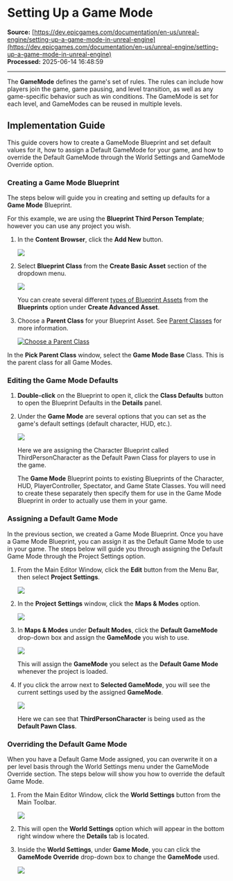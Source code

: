 # Setting Up a Game Mode

**Source:** [https://dev.epicgames.com/documentation/en-us/unreal-engine/setting-up-a-game-mode-in-unreal-engine](https://dev.epicgames.com/documentation/en-us/unreal-engine/setting-up-a-game-mode-in-unreal-engine)  
**Processed:** 2025-06-14 16:48:59

---

The **GameMode** defines the game's set of rules. The rules can include how players join the game, game pausing, and level transition, as well as any game-specific behavior such as win conditions. The GameMode is set for each level, and GameModes can be reused in multiple levels.

## Implementation Guide

This guide covers how to create a GameMode Blueprint and set default values for it, how to assign a Default GameMode for your game, and how to override the Default GameMode through the World Settings and GameMode Override option.

### Creating a Game Mode Blueprint

The steps below will guide you in creating and setting up defaults for a **Game Mode** Blueprint.

For this example, we are using the **Blueprint Third Person Template**; however you can use any project you wish.

1.  In the **Content Browser**, click the **Add New** button.
    
    [![](https://dev.epicgames.com/community/api/documentation/image/08732cc7-a2d3-4e5f-8313-0796637dbd41?resizing_type=fit)](https://dev.epicgames.com/community/api/documentation/image/08732cc7-a2d3-4e5f-8313-0796637dbd41?resizing_type=fit)
    
2.  Select **Blueprint Class** from the **Create Basic Asset** section of the dropdown menu.
    
    [![](https://dev.epicgames.com/community/api/documentation/image/e93cfb34-4d9c-4c09-ba5c-4c2084c751d5?resizing_type=fit)](https://dev.epicgames.com/community/api/documentation/image/e93cfb34-4d9c-4c09-ba5c-4c2084c751d5?resizing_type=fit)
    
    You can create several different [types of Blueprint Assets](programming-and-scripting/blueprints-visual-scripting/UserGuide/Types) from the **Blueprints** option under **Create Advanced Asset**.
    
3.  Choose a **Parent Class** for your Blueprint Asset. See [Parent Classes](https://dev.epicgames.com/documentation/en-us/unreal-engine/blueprint-class-assets-in-unreal-engine) for more information.
    
    [![Choose a Parent Class](https://dev.epicgames.com/community/api/documentation/image/dbc1917c-a4a6-4986-a658-4179c2ccc8d0?resizing_type=fit)](https://dev.epicgames.com/community/api/documentation/image/dbc1917c-a4a6-4986-a658-4179c2ccc8d0?resizing_type=fit)
    

In the **Pick Parent Class** window, select the **Game Mode Base** Class. This is the parent class for all Game Modes.

### Editing the Game Mode Defaults

1.  **Double-click** on the Blueprint to open it, click the **Class Defaults** button to open the Blueprint Defaults in the **Details** panel.
    
2.  Under the **Game Mode** are several options that you can set as the game's default settings (default character, HUD, etc.).
    
    [![](https://dev.epicgames.com/community/api/documentation/image/6159dbd0-d0ea-4090-a442-04bffb11555a?resizing_type=fit)](https://dev.epicgames.com/community/api/documentation/image/6159dbd0-d0ea-4090-a442-04bffb11555a?resizing_type=fit)
    
    Here we are assigning the Character Blueprint called ThirdPersonCharacter as the Default Pawn Class for players to use in the game.
    
    The **Game Mode** Blueprint points to existing Blueprints of the Character, HUD, PlayerController, Spectator, and Game State Classes. You will need to create these separately then specify them for use in the Game Mode Blueprint in order to actually use them in your game.
    

### Assigning a Default Game Mode

In the previous section, we created a Game Mode Blueprint. Once you have a Game Mode Blueprint, you can assign it as the Default Game Mode to use in your game. The steps below will guide you through assigning the Default Game Mode through the Project Settings option.

1.  From the Main Editor Window, click the **Edit** button from the Menu Bar, then select **Project Settings**.
    
    [![](https://dev.epicgames.com/community/api/documentation/image/2bb6c3ae-3d14-466b-b079-111f850587ff?resizing_type=fit)](https://dev.epicgames.com/community/api/documentation/image/2bb6c3ae-3d14-466b-b079-111f850587ff?resizing_type=fit)
    
2.  In the **Project Settings** window, click the **Maps & Modes** option.
    
    [![](https://dev.epicgames.com/community/api/documentation/image/c4b7e9f8-9cfa-4704-8bb6-7ff5179b9815?resizing_type=fit)](https://dev.epicgames.com/community/api/documentation/image/c4b7e9f8-9cfa-4704-8bb6-7ff5179b9815?resizing_type=fit)
    
3.  In **Maps & Modes** under **Default Modes**, click the **Default GameMode** drop-down box and assign the **GameMode** you wish to use.
    
    [![](https://dev.epicgames.com/community/api/documentation/image/9481267e-284d-498b-bbd4-84fba7a1302a?resizing_type=fit)](https://dev.epicgames.com/community/api/documentation/image/9481267e-284d-498b-bbd4-84fba7a1302a?resizing_type=fit)
    
    This will assign the **GameMode** you select as the **Default Game Mode** whenever the project is loaded.
    
4.  If you click the arrow next to **Selected GameMode**, you will see the current settings used by the assigned **GameMode**.
    
    [![](https://dev.epicgames.com/community/api/documentation/image/93fc7305-9c28-4536-9d2f-cbabeebbb39f?resizing_type=fit)](https://dev.epicgames.com/community/api/documentation/image/93fc7305-9c28-4536-9d2f-cbabeebbb39f?resizing_type=fit)
    
    Here we can see that **ThirdPersonCharacter** is being used as the **Default Pawn Class**.
    

### Overriding the Default Game Mode

When you have a Default Game Mode assigned, you can overwrite it on a per level basis through the World Settings menu under the GameMode Override section. The steps below will show you how to override the default Game Mode.

1.  From the Main Editor Window, click the **World Settings** button from the Main Toolbar.
    
    [![](https://dev.epicgames.com/community/api/documentation/image/42d59bac-6915-4a86-a60d-789fdb9680d0?resizing_type=fit)](https://dev.epicgames.com/community/api/documentation/image/42d59bac-6915-4a86-a60d-789fdb9680d0?resizing_type=fit)
    
2.  This will open the **World Settings** option which will appear in the bottom right window where the **Details** tab is located.
    
3.  Inside the **World Settings**, under **Game Mode**, you can click the **GameMode Override** drop-down box to change the **GameMode** used.
    
    [![](https://dev.epicgames.com/community/api/documentation/image/dbaca3e3-bf80-44f0-a454-191f3ebbca80?resizing_type=fit)](https://dev.epicgames.com/community/api/documentation/image/dbaca3e3-bf80-44f0-a454-191f3ebbca80?resizing_type=fit)